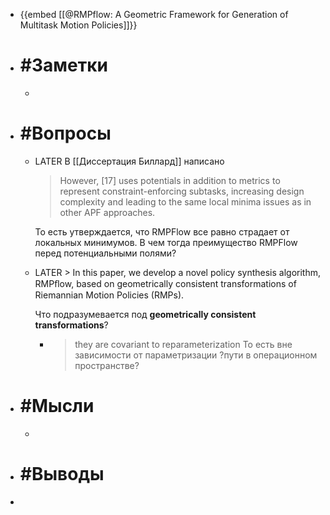- {{embed [[@RMPflow: A Geometric Framework for Generation of Multitask Motion Policies]]}}
- # #Заметки
	-
- # #Вопросы
	- LATER В [[Диссертация Биллард]] написано 
	  > However, [17] uses potentials in addition to metrics to represent constraint-enforcing subtasks, increasing design complexity and leading to the same local minima issues as in other APF approaches. 
	  
	  То есть утверждается, что RMPFlow все равно страдает от локальных минимумов. В чем тогда преимущество RMPFlow перед потенциальными полями?
	- LATER > In this paper, we develop a novel policy synthesis algorithm, RMPﬂow, based on geometrically consistent transformations of Riemannian Motion Policies (RMPs).
	  
	  Что подразумевается под __geometrically consistent transformations__?
		- > they are covariant to reparameterization
		  То есть вне зависимости от параметризации ?пути в операционном пространстве?
- # #Мысли
	-
- # #Выводы
-